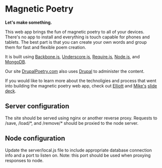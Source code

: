 Magnetic Poetry
===============

**Let's make something.**

This web app brings the fun of magnetic poetry to all of your devices. There's no app to install and everything is touch capable for phones and tablets. The best part is that you can create your own words and group them for fast and flexible poem creation.

It is built using [Backbone.js](http://backbonejs.org/), [Underscore.js](http://underscorejs.org/), [Require.js](http://requirejs.org/), [Node.js](http://nodejs.org/), and [MongoDB](http://www.mongodb.org/).

Our site [DrupalPoetry.com](http://drupalpoetry.com) also uses [Drupal](http://drupal.org/) to administer the content.

If you would like to learn more about the technoligies and process that went into building the magnetic poetry web app, check out [Elliott](https://github.com/elliotttf) and [Mike's](https://github.com/mirzu) [slide deck](http://fourkitchens.github.com/drupo-presentation).

Server configuration
--------------------

The site should be served using nginx or another reverse proxy. Requests to /save, /load/\*, and /remove/\* should be proxied to the node server.

Node configuration
------------------

Update the server/local.js file to include appropriate database connection info and a port to listen on. Note: this port should be used when proxying responses to node.
